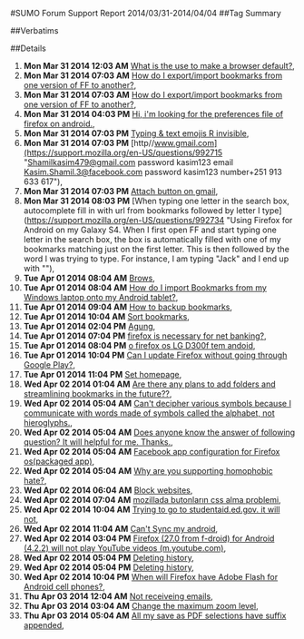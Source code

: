 #SUMO Forum Support Report  2014/03/31-2014/04/04
##Tag Summary

##Verbatims

##Details
1. **Mon Mar 31 2014 12:03 AM** [What is the use to make a browser default?](https://support.mozilla.org/en-US/questions/992610 "What is the use to make a browser default?"), 
1. **Mon Mar 31 2014 07:03 AM** [How do I export/import bookmarks from one version of FF to another?](https://support.mozilla.org/en-US/questions/992644 "I have been using FF Beta and downloaded FF for Android. How can I get all of my bookmarks to mobile version?"), 
1. **Mon Mar 31 2014 07:03 AM** [How do I export/import bookmarks from one version of FF to another?](https://support.mozilla.org/en-US/questions/992645 "I have been using FF Beta and downloaded FF for Android. How can I get all of my bookmarks to mobile version?"), 
1. **Mon Mar 31 2014 04:03 PM** [Hi, i'm looking for the preferences file of firefox on android.](https://support.mozilla.org/en-US/questions/992689 "I want to finde de firefox preferences file on Android, like the prefs.js file on PC."), 
1. **Mon Mar 31 2014 07:03 PM** [Typing & text emojis R invisible](https://support.mozilla.org/en-US/questions/992713 "show up on Facebook format to my not known if and what others see but they are invisible....FIREFOX RULES THANK YOU SINCERELY"), 
1. **Mon Mar 31 2014 07:03 PM** [http//www.gmail.com](https://support.mozilla.org/en-US/questions/992715 "Shamilkasim479@gmail.com password kasim123 email Kasim.Shamil.3@facebook.com password kasim123 number+251 913 633 617"), 
1. **Mon Mar 31 2014 07:03 PM** [Attach button on gmail](https://support.mozilla.org/en-US/questions/992717 "Hi,
When i compose an email in gmail, i cant find button to attach files. This is a fresh install without any addons and such!
Please help"), 
1. **Mon Mar 31 2014 08:03 PM** [When typing one letter in the search box,  autocomplete fill in with url from bookmarks followed by letter I type](https://support.mozilla.org/en-US/questions/992734 "Using Firefox for Android on my Galaxy S4.  When I first open FF and start typing one letter in the search box, the box is automatically filled with one of my bookmarks matching just on the first letter.  This is then followed by the word I was trying to type.
For instance, I am typing "Jack" and I end up with ""), 
1. **Tue Apr 01 2014 08:04 AM** [Brows](https://support.mozilla.org/en-US/questions/992801 "Abouj"), 
1. **Tue Apr 01 2014 08:04 AM** [How do I import Bookmarks from my Windows laptop onto my Android tablet?](https://support.mozilla.org/en-US/questions/992802 "I am trying to import the Bookmarks from my Windows laptop. I do not want to sync, just a one-off import. Anyway SYNC refused to work.
Any help would be great. I'm a complete newbie with Android."), 
1. **Tue Apr 01 2014 09:04 AM** [How to backup bookmarks](https://support.mozilla.org/en-US/questions/992805 "Bookmarks"), 
1. **Tue Apr 01 2014 10:04 AM** [Sort bookmarks](https://support.mozilla.org/en-US/questions/992813 "How do i sort my bookmarks? Would be easier for me if they were alphabetized. Also would like to have folders for some."), 
1. **Tue Apr 01 2014 02:04 PM** [Agung](https://support.mozilla.org/en-US/questions/992838 "Sukses adalah jalan yang harus di tuju"), 
1. **Tue Apr 01 2014 07:04 PM** [firefox is  necessary for net banking?](https://support.mozilla.org/en-US/questions/992882 "Yes it is necessary for"), 
1. **Tue Apr 01 2014 08:04 PM** [o firefox os LG D300f tem andoid](https://support.mozilla.org/en-US/questions/992895 "O firefox os lg-d300f tem android"), 
1. **Tue Apr 01 2014 10:04 PM** [Can I update Firefox without going through Google Play?](https://support.mozilla.org/en-US/questions/992910 "I got a Google Nexus 5 last month. I discovered that in order to update Google Chrome, I had to have a Google Account. I have a Google Account but don't want to use it on my phone. Each time I start Google Chrome, a message comes up saying that a new update is available. So, I decided to try Firefox. I discovered that if I tried downloading Firefox through my phone on this site, I was asked to create a new Google Account or log in with an existing one."), 
1. **Tue Apr 01 2014 11:04 PM** [Set homepage](https://support.mozilla.org/en-US/questions/992919 "How do I set my homepage ?"), 
1. **Wed Apr 02 2014 01:04 AM** [Are there any plans to add folders and streamlining bookmarks in the future??](https://support.mozilla.org/en-US/questions/992936 "I would like to seperate my work bookmarks from my peraonal bookmarks to make my browser more user friendly."), 
1. **Wed Apr 02 2014 05:04 AM** [Can't decipher various symbols because I communicate with words made of symbols called the alphabet, not hieroglyphs.](https://support.mozilla.org/en-US/questions/992948 "The hieroglyphs that have inundated mobile apps are fking indecipherable.  Tell me, what does a symbol of four solid squares bounded by a dotted square mean?  To a fking  cave man it's probably the name of a city, but here, in the modern world, where we communicate by making words out of common symbols known to many, (we call it an alphabet, part of this thing called language, which facilitates communication and reduces confusion), ALL IT IS IS FOUR SQUARES IN A BOX.  I shouldn't need to learn a new language to use a tablet, when someone who speaks my language could simply put WORDS in the 'buttons,' or whatever they're called.  Does the clipboard mean copy to the clipboard, or from it??  I can't use the process of elimination, because none of the other caveman symbols are labeled either!  If Firefox is trying to emulate windows 8, please, please, please for the love of god, stop.  No one like windows 8."), 
1. **Wed Apr 02 2014 05:04 AM** [Does anyone know the answer of following question? It will helpful for me. Thanks.](https://support.mozilla.org/en-US/questions/992949 "I am developing a firefox os packaged app. For my app what will be the values of red marked portions. Please see the following picture in stackoverflow."), 
1. **Wed Apr 02 2014 05:04 AM** [Facebook app configuration for Firefox os(packaged app)](https://support.mozilla.org/en-US/questions/992950 "locking this thread as duplicate, please continue at"), 
1. **Wed Apr 02 2014 05:04 AM** [Why are you supporting homophobic hate?](https://support.mozilla.org/en-US/questions/992932 "What is going on?  Why is you ceo supporting prop 8 financially?  
I have used foxfire for years now but i guess i will have to switch to chrome.  It is disgusting to  be using a product that funds hate groups and bigoted laws.  Why would you let your public and yourselves down?"), 
1. **Wed Apr 02 2014 06:04 AM** [Block websites](https://support.mozilla.org/en-US/questions/992954 "Can I block certain websites on Firefox mobile?"), 
1. **Wed Apr 02 2014 07:04 AM** [mozillada butonların css alma problemi](https://support.mozilla.org/en-US/questions/992955 "http://tarifi.info"), 
1. **Wed Apr 02 2014 10:04 AM** [Trying to go to studentaid.ed.gov.      it will not](https://support.mozilla.org/en-US/questions/992968 "Keeps saying browsers are blocked"), 
1. **Wed Apr 02 2014 11:04 AM** [Can't Sync my android](https://support.mozilla.org/en-US/questions/992976 "I can't sync my Android smartphone with my desktop, because in Firefox on my Android smartphone I use another email address than when creating a sync account on my desktop.
How can I change my email address in Firefox on my smartphone (Android v4.0.3 ICS)?
Thank you & kund regards, Ivo"), 
1. **Wed Apr 02 2014 03:04 PM** [Firefox (27.0 from f-droid) for Android (4.2.2) will not play YouTube videos (m.youtube.com)](https://support.mozilla.org/en-US/questions/993011 "Youtube app is not installed. Flash is not installed. The default Android browser (“Browser”) can simply play the videos inside the webpage, but Firefox simply shows a black screen with no in-page or any other playback. This is similar to user “yumiko”’s problem that has not been solved. Why does Firefox lack in-page playback of YouTube videos?"), 
1. **Wed Apr 02 2014 05:04 PM** [Deleting history](https://support.mozilla.org/en-US/questions/993030 "How are you supposed to delete history"), 
1. **Wed Apr 02 2014 05:04 PM** [Deleting history](https://support.mozilla.org/en-US/questions/993031 "How do you delete history?"), 
1. **Wed Apr 02 2014 10:04 PM** [When will Firefox have Adobe Flash for Android cell phones?](https://support.mozilla.org/en-US/questions/993074 "My website requires Adobe Flash Player to be installed to view images in my photo gallery.  Why doesn't Mozilla Firefox support Adobe Flash Player? Will it be available in the very near future? This is an extremely important feature for my site."), 
1. **Thu Apr 03 2014 12:04 AM** [Not receiveing emails](https://support.mozilla.org/en-US/questions/993096 "From Cabelas Club.sportsman guide. Summit. Some others. Is it my old browser"), 
1. **Thu Apr 03 2014 03:04 AM** [Change the maximum zoom level](https://support.mozilla.org/en-US/questions/993103 "Hi,"), 
1. **Thu Apr 03 2014 05:04 AM** [All my save as PDF selections have suffix appended](https://support.mozilla.org/en-US/questions/993075 "Selecting tools and selecting save as PDF cause a PDF file to be created OK, but each file follows the following format."), 
